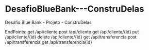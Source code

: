 # DesafioBlueBank---ConstruDelas
Desafio Blue Bank - Projeto - ConstruDelas 

EndPoints:
get /api/cliente
post /api/cliente
get /api/cliente/{id}
put /api/cliente/{id}
delete /api/cliente/{id}
get /api/transferencia
post /api/transferencia
get /api/transferencia{id}
